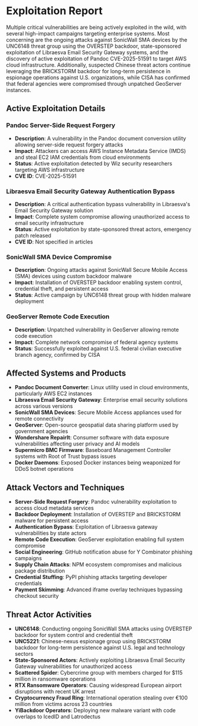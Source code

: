 # Exploitation Report

Multiple critical vulnerabilities are being actively exploited in the wild, with several high-impact campaigns targeting enterprise systems. Most concerning are the ongoing attacks against SonicWall SMA devices by the UNC6148 threat group using the OVERSTEP backdoor, state-sponsored exploitation of Libraesva Email Security Gateway systems, and the discovery of active exploitation of Pandoc CVE-2025-51591 to target AWS cloud infrastructure. Additionally, suspected Chinese threat actors continue leveraging the BRICKSTORM backdoor for long-term persistence in espionage operations against U.S. organizations, while CISA has confirmed that federal agencies were compromised through unpatched GeoServer instances.

## Active Exploitation Details

### Pandoc Server-Side Request Forgery
- **Description**: A vulnerability in the Pandoc document conversion utility allowing server-side request forgery attacks
- **Impact**: Attackers can access AWS Instance Metadata Service (IMDS) and steal EC2 IAM credentials from cloud environments
- **Status**: Active exploitation detected by Wiz security researchers targeting AWS infrastructure
- **CVE ID**: CVE-2025-51591

### Libraesva Email Security Gateway Authentication Bypass
- **Description**: A critical authentication bypass vulnerability in Libraesva's Email Security Gateway solution
- **Impact**: Complete system compromise allowing unauthorized access to email security infrastructure
- **Status**: Active exploitation by state-sponsored threat actors, emergency patch released
- **CVE ID**: Not specified in articles

### SonicWall SMA Device Compromise
- **Description**: Ongoing attacks against SonicWall Secure Mobile Access (SMA) devices using custom backdoor malware
- **Impact**: Installation of OVERSTEP backdoor enabling system control, credential theft, and persistent access
- **Status**: Active campaign by UNC6148 threat group with hidden malware deployment

### GeoServer Remote Code Execution
- **Description**: Unpatched vulnerability in GeoServer allowing remote code execution
- **Impact**: Complete network compromise of federal agency systems
- **Status**: Successfully exploited against U.S. federal civilian executive branch agency, confirmed by CISA

## Affected Systems and Products

- **Pandoc Document Converter**: Linux utility used in cloud environments, particularly AWS EC2 instances
- **Libraesva Email Security Gateway**: Enterprise email security solutions across various versions
- **SonicWall SMA Devices**: Secure Mobile Access appliances used for remote connectivity
- **GeoServer**: Open-source geospatial data sharing platform used by government agencies
- **Wondershare RepairIt**: Consumer software with data exposure vulnerabilities affecting user privacy and AI models
- **Supermicro BMC Firmware**: Baseboard Management Controller systems with Root of Trust bypass issues
- **Docker Daemons**: Exposed Docker instances being weaponized for DDoS botnet operations

## Attack Vectors and Techniques

- **Server-Side Request Forgery**: Pandoc vulnerability exploitation to access cloud metadata services
- **Backdoor Deployment**: Installation of OVERSTEP and BRICKSTORM malware for persistent access
- **Authentication Bypass**: Exploitation of Libraesva gateway vulnerabilities by state actors
- **Remote Code Execution**: GeoServer exploitation enabling full system compromise
- **Social Engineering**: GitHub notification abuse for Y Combinator phishing campaigns
- **Supply Chain Attacks**: NPM ecosystem compromises and malicious package distribution
- **Credential Stuffing**: PyPI phishing attacks targeting developer credentials
- **Payment Skimming**: Advanced iframe overlay techniques bypassing checkout security

## Threat Actor Activities

- **UNC6148**: Conducting ongoing SonicWall SMA attacks using OVERSTEP backdoor for system control and credential theft
- **UNC5221**: Chinese-nexus espionage group using BRICKSTORM backdoor for long-term persistence against U.S. legal and technology sectors
- **State-Sponsored Actors**: Actively exploiting Libraesva Email Security Gateway vulnerabilities for unauthorized access
- **Scattered Spider**: Cybercrime group with members charged for $115 million in ransomware operations
- **RTX Ransomware Operators**: Causing widespread European airport disruptions with recent UK arrest
- **Cryptocurrency Fraud Ring**: International operation stealing over €100 million from victims across 23 countries
- **YiBackdoor Operators**: Deploying new malware variant with code overlaps to IcedID and Latrodectus